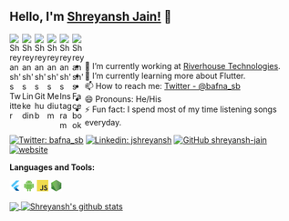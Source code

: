 ## Hello, I'm [Shreyansh Jain!](https://shreyanshjain.tech/) 👋

<a href="https://twitter.com/bafna_sb">
  <img align="left" alt="Shreyansh's Twitter" width="22px" src="https://cdn.jsdelivr.net/npm/simple-icons@v3/icons/twitter.svg" />
</a>
<a href="https://www.linkedin.com/in/jshreyansh">
  <img align="left" alt="Shreyansh's Linkedin" width="22px" src="https://cdn.jsdelivr.net/npm/simple-icons@v3/icons/linkedin.svg" />
</a>
<a href="https://github.com/shreyansh-jain">
  <img align="left" alt="Shreyansh's Github" width="22px" src="https://cdn.jsdelivr.net/npm/simple-icons@v3/icons/github.svg" />
</a>
<a href="https://medium.com/@shreyanshbafna">
  <img align="left" alt="Shreyansh's Medium" width="22px" src="https://cdn.jsdelivr.net/npm/simple-icons@v3/icons/medium.svg" />
</a>
<a href="https://www.instagram.com/_shreyanshbafna_">
  <img align="left" alt="Shreyansh's Instagram" width="22px" src="https://cdn.jsdelivr.net/npm/simple-icons@v3/icons/instagram.svg" />
</a>
<a href="https://www.facebook.com/bafna.shreyanshjain/">
  <img align="left" alt="Shreyansh's Facebook" width="22px" src="https://cdn.jsdelivr.net/npm/simple-icons@v3/icons/facebook.svg" />
</a>

<br/>
<br/>


- 🔭 I’m currently working at [Riverhouse Technologies](https://riverhousetechnologies.com/).
- 🌱 I’m currently learning more about Flutter.
- 📫 How to reach me: [Twitter - @bafna_sb](https://twitter.com/bafna_sb)
- 😄 Pronouns: He/His
- ⚡ Fun fact: I spend most of my time listening songs everyday.

[![Twitter: bafna_sb](https://img.shields.io/twitter/follow/bafna_sb?style=social)](https://twitter.com/bafna_sb)
[![Linkedin: jshreyansh](https://img.shields.io/badge/-jshreyansh-blue?style=flat-square&logo=Linkedin&logoColor=white&link=https://www.linkedin.com/in/jshreyansh/)](https://www.linkedin.com/in/jshreyansh/)
[![GitHub shreyansh-jain](https://img.shields.io/github/followers/shreyansh-jain?label=follow&style=social)](https://github.com/shreyansh-jain)
[![website](https://img.shields.io/badge/portfoliowebsite-shreyansh-blue)](https://shreyanshjain.tech/)

**Languages and Tools:**

<code><img height="20" src="https://raw.githubusercontent.com/github/explore/80688e429a7d4ef2fca1e82350fe8e3517d3494d/topics/flutter/flutter.png"></code>
<code><img height="20" src="https://raw.githubusercontent.com/github/explore/80688e429a7d4ef2fca1e82350fe8e3517d3494d/topics/android/android.png"></code>
<code><img height="20" src="https://raw.githubusercontent.com/github/explore/80688e429a7d4ef2fca1e82350fe8e3517d3494d/topics/javascript/javascript.png"></code>
<code><img height="20" src="https://raw.githubusercontent.com/github/explore/80688e429a7d4ef2fca1e82350fe8e3517d3494d/topics/nodejs/nodejs.png"></code>   

<a href="https://github.com/shreyansh-jain">
  <img align="center" src="https://github-readme-stats.vercel.app/api/top-langs/?username=shreyansh-jain&theme=light&hide_langs_below=1" />
</a>
<a href="https://github.com/shreyansh-jain">
 <img align="center" src="https://github-readme-stats.vercel.app/api?username=shreyansh-jain&show_icons=true&theme=light&line_height=27" alt="Shreyansh's github stats"/>
</a>

 

